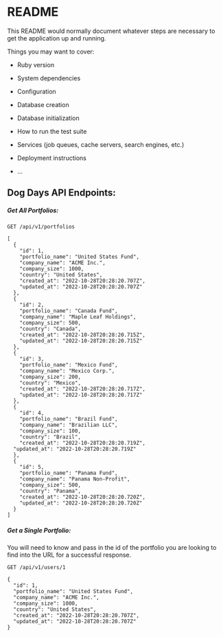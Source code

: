 # README

This README would normally document whatever steps are necessary to get the
application up and running.

Things you may want to cover:

* Ruby version

* System dependencies

* Configuration

* Database creation

* Database initialization

* How to run the test suite

* Services (job queues, cache servers, search engines, etc.)

* Deployment instructions

* ...

## Dog Days API Endpoints:

##### Get All Portfolios:

```
GET /api/v1/portfolios

[
  {
    "id": 1,
    "portfolio_name": "United States Fund",
    "company_name": "ACME Inc.",
    "company_size": 1000,
    "country": "United States",
    "created_at": "2022-10-28T20:28:20.707Z",
    "updated_at": "2022-10-28T20:28:20.707Z"
  },
  {
    "id": 2,
    "portfolio_name": "Canada Fund",
    "company_name": "Maple Leaf Holdings",
    "company_size": 500,
    "country": "Canada",
    "created_at": "2022-10-28T20:28:20.715Z",
    "updated_at": "2022-10-28T20:28:20.715Z"
  },
  {
    "id": 3,
    "portfolio_name": "Mexico Fund",
    "company_name": "Mexico Corp.",
    "company_size": 200,
    "country": "Mexico",
    "created_at": "2022-10-28T20:28:20.717Z",
    "updated_at": "2022-10-28T20:28:20.717Z"
  },
  {
    "id": 4,
    "portfolio_name": "Brazil Fund",
    "company_name": "Brazilian LLC",
    "company_size": 100,
    "country": "Brazil",
    "created_at": "2022-10-28T20:28:20.719Z",
  "updated_at": "2022-10-28T20:28:20.719Z"
  },
  {
    "id": 5,
    "portfolio_name": "Panama Fund",
    "company_name": "Panama Non-Profit",
    "company_size": 500,
    "country": "Panama",
    "created_at": "2022-10-28T20:28:20.720Z",
    "updated_at": "2022-10-28T20:28:20.720Z"
  }
]
```

##### Get a Single Portfolio:
You will need to know and pass in the id of the portfolio you are looking to find into the URL for a successful response.

```
GET /api/v1/users/1

{
  "id": 1,
  "portfolio_name": "United States Fund",
  "company_name": "ACME Inc.",
  "company_size": 1000,
  "country": "United States",
  "created_at": "2022-10-28T20:28:20.707Z",
  "updated_at": "2022-10-28T20:28:20.707Z"
}
```
